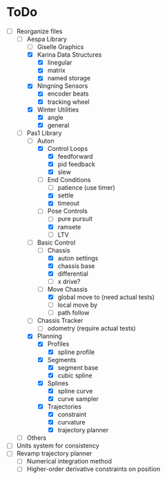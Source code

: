 # ToDo

- [ ] Reorganize files
	- [ ] Aespa Library
		- [ ] Giselle Graphics
		- [x] Karina Data Structures
			- [x] linegular
			- [x] matrix
			- [x] named storage
		- [x] Ningning Sensors
			- [x] encoder beats
			- [x] tracking wheel
		- [x] Winter Utilities
			- [x] angle
			- [x] general
	- [ ] Pas1 Library
		- [ ] Auton
			- [x] Control Loops
				- [x] feedforward
				- [x] pid feedback
				- [x] slew
			- [ ] End Conditions
				- [ ] patience (use timer)
				- [x] settle
				- [x] timeout
			- [ ] Pose Controls
				- [ ] pure pursuit
				- [x] ramsete
				- [ ] LTV
		- [ ] Basic Control
			- [ ] Chassis
				- [x] auton settings
				- [x] chassis base
				- [x] differential
				- [ ] x drive?
			- [ ] Move Chassis
				- [x] global move to (need actual tests)
				- [ ] local move by
				- [ ] path follow
		- [ ] Chassis Tracker
			- [ ] odometry (require actual tests)
		- [x] Planning
			- [x] Profiles
				- [x] spline profile
			- [x] Segments
				- [x] segment base
				- [x] cubic spline
			- [x] Splines
				- [x] spline curve
				- [x] curve sampler
			- [x] Trajectories
				- [x] constraint
				- [x] curvature
				- [x] trajectory planner
	- [ ] Others
- [ ] Units system for consistency
- [ ] Revamp trajectory planner
	- [ ] Numerical integration method
	- [ ] Higher-order derivative constraints on position
